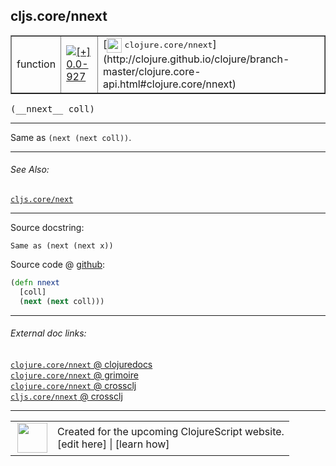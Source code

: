 ## cljs.core/nnext



 <table border="1">
<tr>
<td>function</td>
<td><a href="https://github.com/cljsinfo/cljs-api-docs/tree/0.0-927"><img valign="middle" alt="[+] 0.0-927" title="Added in 0.0-927" src="https://img.shields.io/badge/+-0.0--927-lightgrey.svg"></a> </td>
<td>
[<img height="24px" valign="middle" src="http://i.imgur.com/1GjPKvB.png"> <samp>clojure.core/nnext</samp>](http://clojure.github.io/clojure/branch-master/clojure.core-api.html#clojure.core/nnext)
</td>
</tr>
</table>


 <samp>
(__nnext__ coll)<br>
</samp>

---

Same as `(next (next coll))`.

---


###### See Also:

[`cljs.core/next`](cljs.core_next.md)<br>

---


Source docstring:

```
Same as (next (next x))
```


Source code @ [github](https://github.com/clojure/clojurescript/blob/r2024/src/cljs/cljs/core.cljs#L793-L796):

```clj
(defn nnext
  [coll]
  (next (next coll)))
```

<!--
Repo - tag - source tree - lines:

 <pre>
clojurescript @ r2024
└── src
    └── cljs
        └── cljs
            └── <ins>[core.cljs:793-796](https://github.com/clojure/clojurescript/blob/r2024/src/cljs/cljs/core.cljs#L793-L796)</ins>
</pre>

-->

---



###### External doc links:

[`clojure.core/nnext` @ clojuredocs](http://clojuredocs.org/clojure.core/nnext)<br>
[`clojure.core/nnext` @ grimoire](http://conj.io/store/v1/org.clojure/clojure/1.7.0-beta3/clj/clojure.core/nnext/)<br>
[`clojure.core/nnext` @ crossclj](http://crossclj.info/fun/clojure.core/nnext.html)<br>
[`cljs.core/nnext` @ crossclj](http://crossclj.info/fun/cljs.core.cljs/nnext.html)<br>

---

 <table>
<tr><td>
<img valign="middle" align="right" width="48px" src="http://i.imgur.com/Hi20huC.png">
</td><td>
Created for the upcoming ClojureScript website.<br>
[edit here] | [learn how]
</td></tr></table>

[edit here]:https://github.com/cljsinfo/cljs-api-docs/blob/master/cljsdoc/cljs.core_nnext.cljsdoc
[learn how]:https://github.com/cljsinfo/cljs-api-docs/wiki/cljsdoc-files

<!--

This information was too distracting to show to readers, but I'll leave it
commented here since it is helpful to:

- pretty-print the data used to generate this document
- and show how to retrieve that data



The API data for this symbol:

```clj
{:description "Same as `(next (next coll))`.",
 :ns "cljs.core",
 :name "nnext",
 :signature ["[coll]"],
 :history [["+" "0.0-927"]],
 :type "function",
 :related ["cljs.core/next"],
 :full-name-encode "cljs.core_nnext",
 :source {:code "(defn nnext\n  [coll]\n  (next (next coll)))",
          :title "Source code",
          :repo "clojurescript",
          :tag "r2024",
          :filename "src/cljs/cljs/core.cljs",
          :lines [793 796]},
 :full-name "cljs.core/nnext",
 :clj-symbol "clojure.core/nnext",
 :docstring "Same as (next (next x))"}

```

Retrieve the API data for this symbol:

```clj
;; from Clojure REPL
(require '[clojure.edn :as edn])
(-> (slurp "https://raw.githubusercontent.com/cljsinfo/cljs-api-docs/catalog/cljs-api.edn")
    (edn/read-string)
    (get-in [:symbols "cljs.core/nnext"]))
```

-->
